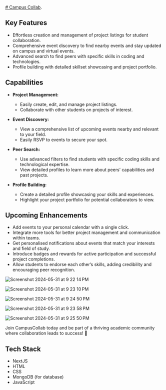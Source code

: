 [# Campus Collab](campus-collab.vercel.app).

## Key Features
- Effortless creation and management of project listings for student collaboration.
- Comprehensive event discovery to find nearby events and stay updated on campus and virtual events.
- Advanced search to find peers with specific skills in coding and technologies.
- Profile building with detailed skillset showcasing and project portfolio.

## Capabilities
- **Project Management:**
  - Easily create, edit, and manage project listings.
  - Collaborate with other students on projects of interest.

- **Event Discovery:**
  - View a comprehensive list of upcoming events nearby and relevant to your field.
  - Easily RSVP to events to secure your spot.

- **Peer Search:**
  - Use advanced filters to find students with specific coding skills and technological expertise.
  - View detailed profiles to learn more about peers’ capabilities and past projects.

- **Profile Building:**
  - Create a detailed profile showcasing your skills and experiences.
  - Highlight your project portfolio for potential collaborators to view.
 
## Upcoming Enhancements
- Add events to your personal calendar with a single click.
- Integrate more tools for better project management and communication within teams.
- Get personalised notifications about events that match your interests and field of study.
- Introduce badges and rewards for active participation and successful project completions.
- Allow students to endorse each other’s skills, adding credibility and encouraging peer recognition.


![Screenshot 2024-05-31 at 9 22 14 PM](https://github.com/sohumshah2/campuscollab/assets/106431572/80bb9ce7-8a39-485a-9fd3-985d35a75553)

![Screenshot 2024-05-31 at 9 23 10 PM](https://github.com/sohumshah2/campuscollab/assets/106431572/fabab5e6-9ce5-40e2-bdcf-add922477d39)

![Screenshot 2024-05-31 at 9 24 50 PM](https://github.com/sohumshah2/campuscollab/assets/106431572/a72feb2b-c8fc-4512-b880-ed4024c30591)

![Screenshot 2024-05-31 at 9 23 58 PM](https://github.com/sohumshah2/campuscollab/assets/106431572/0e599b35-d381-4999-88d3-b2d1cbc7c227)

![Screenshot 2024-05-31 at 9 25 50 PM](https://github.com/sohumshah2/campuscollab/assets/106431572/79f6b4ed-f117-4674-9bee-8f20e66aef3a)

Join CampusCollab today and be part of a thriving academic community where collaboration leads to success! 🚀

## Tech Stack
- NextJS
- HTML
- CSS
- MongoDB (for database)
- JavaScript

